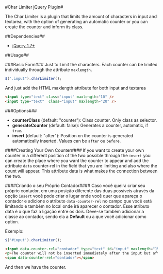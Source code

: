 #Char Limiter jQuery Plugin#

The Char Limiter is a plugin that limits the amount of characters in input and textarea, with the option of generating an automatic counter or you can create the counter and inform its class.

##Dependencies##

* [jQuery 1.7+](http://jquery.com/download/)

##Usage##

###Basic Form###
Just to Limit the characters. Each counter can be limited individually through the attribute `maxlength`.
```javascript
$(".input").charLimiter();
```
And just add the HTML maxlength attribute for both input and textarea
```html
<input type="text" class="input" maxlength="10" />
<input type="text"  class="input" maxlength="20" />
```
###Options###
* **counterClass** (default: "counter"): Class counter. Only class as selector.
* **generateCounter** (default: false): Generates a counter, automatic, if `true`.
* **insert** (default: "after"): Position on the counter is generated automatically inserted. Values ​​can be `after` ou `before`. 

####Creating Your Own Counter####
If you want to create your own counter in a different position of the two possible through the `insert` you can create the place where you want the counter to appear and add the attribute `data` counter-rel in the field that you are limiting and also where the count will appear. This attribute data is what makes the connection between the two.

####Criando o seu Próprio Contador####
Caso você queira criar seu próprio contador, em uma posição diferente das duas possíveis através da opção `insert` você pode criar o lugar onde você quer que apareça o contador e adicione o atributo `data-counter-rel` no campo que você está limitando e também no local onde irá aparecer o contador. Esse atributo data é o que faz a ligação entre os dois. Deve-se também adicionar a classe ao contador, sendo ela a **Default** ou a que você adicionar como option.


Exemplo:
```javascript
$('#input').charLimiter();
```

```html
<input data-counter-rel="contador" type="text" id="input" maxlength="15" />
<p>The counter will not be inserted immediately after the input but after the P</p>
<span data-counter-rel="contador"></span>
```

And then we have the counter.
